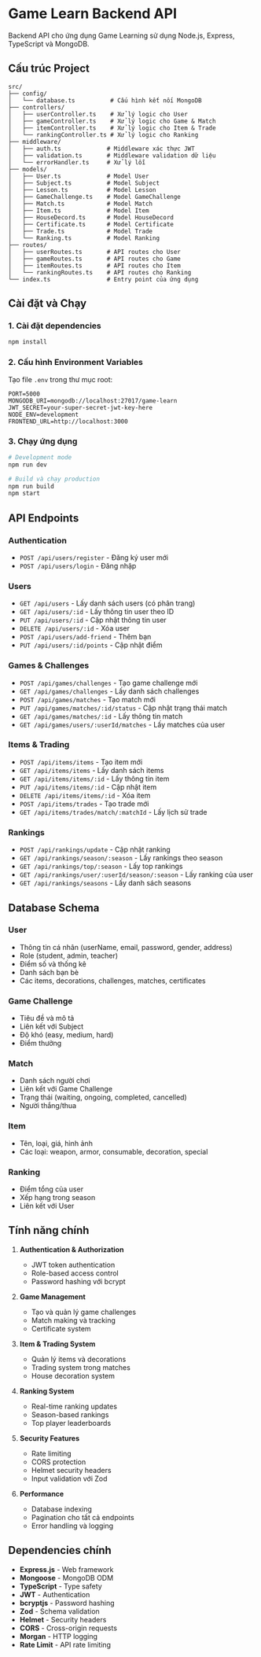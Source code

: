 # Game Learn Backend API

Backend API cho ứng dụng Game Learning sử dụng Node.js, Express, TypeScript và MongoDB.

## Cấu trúc Project

```
src/
├── config/
│   └── database.ts          # Cấu hình kết nối MongoDB
├── controllers/
│   ├── userController.ts    # Xử lý logic cho User
│   ├── gameController.ts    # Xử lý logic cho Game & Match
│   ├── itemController.ts    # Xử lý logic cho Item & Trade
│   └── rankingController.ts # Xử lý logic cho Ranking
├── middleware/
│   ├── auth.ts             # Middleware xác thực JWT
│   ├── validation.ts       # Middleware validation dữ liệu
│   └── errorHandler.ts     # Xử lý lỗi
├── models/
│   ├── User.ts             # Model User
│   ├── Subject.ts          # Model Subject
│   ├── Lesson.ts           # Model Lesson
│   ├── GameChallenge.ts    # Model GameChallenge
│   ├── Match.ts            # Model Match
│   ├── Item.ts             # Model Item
│   ├── HouseDecord.ts      # Model HouseDecord
│   ├── Certificate.ts      # Model Certificate
│   ├── Trade.ts            # Model Trade
│   └── Ranking.ts          # Model Ranking
├── routes/
│   ├── userRoutes.ts       # API routes cho User
│   ├── gameRoutes.ts       # API routes cho Game
│   ├── itemRoutes.ts       # API routes cho Item
│   └── rankingRoutes.ts    # API routes cho Ranking
└── index.ts                # Entry point của ứng dụng
```

## Cài đặt và Chạy

### 1. Cài đặt dependencies
```bash
npm install
```

### 2. Cấu hình Environment Variables
Tạo file `.env` trong thư mục root:
```env
PORT=5000
MONGODB_URI=mongodb://localhost:27017/game-learn
JWT_SECRET=your-super-secret-jwt-key-here
NODE_ENV=development
FRONTEND_URL=http://localhost:3000
```

### 3. Chạy ứng dụng
```bash
# Development mode
npm run dev

# Build và chạy production
npm run build
npm start
```

## API Endpoints

### Authentication
- `POST /api/users/register` - Đăng ký user mới
- `POST /api/users/login` - Đăng nhập

### Users
- `GET /api/users` - Lấy danh sách users (có phân trang)
- `GET /api/users/:id` - Lấy thông tin user theo ID
- `PUT /api/users/:id` - Cập nhật thông tin user
- `DELETE /api/users/:id` - Xóa user
- `POST /api/users/add-friend` - Thêm bạn
- `PUT /api/users/:id/points` - Cập nhật điểm

### Games & Challenges
- `POST /api/games/challenges` - Tạo game challenge mới
- `GET /api/games/challenges` - Lấy danh sách challenges
- `POST /api/games/matches` - Tạo match mới
- `PUT /api/games/matches/:id/status` - Cập nhật trạng thái match
- `GET /api/games/matches/:id` - Lấy thông tin match
- `GET /api/games/users/:userId/matches` - Lấy matches của user

### Items & Trading
- `POST /api/items/items` - Tạo item mới
- `GET /api/items/items` - Lấy danh sách items
- `GET /api/items/items/:id` - Lấy thông tin item
- `PUT /api/items/items/:id` - Cập nhật item
- `DELETE /api/items/items/:id` - Xóa item
- `POST /api/items/trades` - Tạo trade mới
- `GET /api/items/trades/match/:matchId` - Lấy lịch sử trade

### Rankings
- `POST /api/rankings/update` - Cập nhật ranking
- `GET /api/rankings/season/:season` - Lấy rankings theo season
- `GET /api/rankings/top/:season` - Lấy top rankings
- `GET /api/rankings/user/:userId/season/:season` - Lấy ranking của user
- `GET /api/rankings/seasons` - Lấy danh sách seasons

## Database Schema

### User
- Thông tin cá nhân (userName, email, password, gender, address)
- Role (student, admin, teacher)
- Điểm số và thống kê
- Danh sách bạn bè
- Các items, decorations, challenges, matches, certificates

### Game Challenge
- Tiêu đề và mô tả
- Liên kết với Subject
- Độ khó (easy, medium, hard)
- Điểm thưởng

### Match
- Danh sách người chơi
- Liên kết với Game Challenge
- Trạng thái (waiting, ongoing, completed, cancelled)
- Người thắng/thua

### Item
- Tên, loại, giá, hình ảnh
- Các loại: weapon, armor, consumable, decoration, special

### Ranking
- Điểm tổng của user
- Xếp hạng trong season
- Liên kết với User

## Tính năng chính

1. **Authentication & Authorization**
   - JWT token authentication
   - Role-based access control
   - Password hashing với bcrypt

2. **Game Management**
   - Tạo và quản lý game challenges
   - Match making và tracking
   - Certificate system

3. **Item & Trading System**
   - Quản lý items và decorations
   - Trading system trong matches
   - House decoration system

4. **Ranking System**
   - Real-time ranking updates
   - Season-based rankings
   - Top player leaderboards

5. **Security Features**
   - Rate limiting
   - CORS protection
   - Helmet security headers
   - Input validation với Zod

6. **Performance**
   - Database indexing
   - Pagination cho tất cả endpoints
   - Error handling và logging

## Dependencies chính

- **Express.js** - Web framework
- **Mongoose** - MongoDB ODM
- **TypeScript** - Type safety
- **JWT** - Authentication
- **bcryptjs** - Password hashing
- **Zod** - Schema validation
- **Helmet** - Security headers
- **CORS** - Cross-origin requests
- **Morgan** - HTTP logging
- **Rate Limit** - API rate limiting
